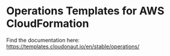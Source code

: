 # Operations Templates for AWS CloudFormation

Find the documentation here: https://templates.cloudonaut.io/en/stable/operations/
